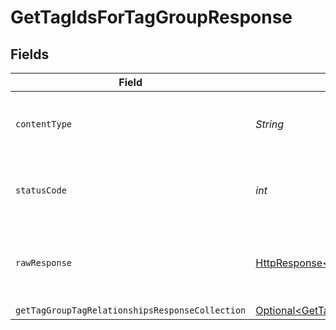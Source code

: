 # GetTagIdsForTagGroupResponse


## Fields

| Field                                                                                                                                | Type                                                                                                                                 | Required                                                                                                                             | Description                                                                                                                          |
| ------------------------------------------------------------------------------------------------------------------------------------ | ------------------------------------------------------------------------------------------------------------------------------------ | ------------------------------------------------------------------------------------------------------------------------------------ | ------------------------------------------------------------------------------------------------------------------------------------ |
| `contentType`                                                                                                                        | *String*                                                                                                                             | :heavy_check_mark:                                                                                                                   | HTTP response content type for this operation                                                                                        |
| `statusCode`                                                                                                                         | *int*                                                                                                                                | :heavy_check_mark:                                                                                                                   | HTTP response status code for this operation                                                                                         |
| `rawResponse`                                                                                                                        | [HttpResponse\<InputStream>](https://docs.oracle.com/en/java/javase/11/docs/api/java.net.http/java/net/http/HttpResponse.html)       | :heavy_check_mark:                                                                                                                   | Raw HTTP response; suitable for custom response parsing                                                                              |
| `getTagGroupTagRelationshipsResponseCollection`                                                                                      | [Optional\<GetTagGroupTagRelationshipsResponseCollection>](../../models/components/GetTagGroupTagRelationshipsResponseCollection.md) | :heavy_minus_sign:                                                                                                                   | Success                                                                                                                              |